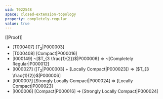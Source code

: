```yaml
---
uid: T022548
space: closed-extension-topology
property: completely-regular
value: true
---
```

[[Proof]]

* [T000407] [$T_2$|P000003]
* [T000408] [Compact|P000016]
* [I000149] ~[$T_{3 \frac{1}{2}}$|P000006] => ~[Completely Regular|P000012]
* [I000027] ([$T_2$|P000003] + [Locally Compact|P000023]) => [$T_{3 \frac{1}{2}}$|P000006]
* [I000007] [Strongly Locally Compact|P000024] => [Locally Compact|P000023]
* [I000006] [Compact|P000016] => [Strongly Locally Compact|P000024]

